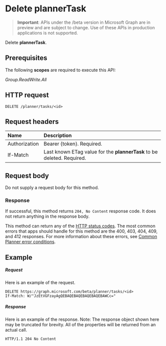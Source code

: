 # Delete plannerTask

> **Important**: APIs under the /beta version in Microsoft Graph are in preview and are subject to change. Use of these APIs in production applications is not supported.

Delete **plannerTask**.
## Prerequisites
The following **scopes** are required to execute this API: 

*Group.ReadWrite.All*
## HTTP request
<!-- { "blockType": "ignored" } -->
```http
DELETE /planner/tasks/<id>
```
## Request headers
| Name       | Description|
|:---------------|:----------|
| Authorization  | Bearer {token}. Required. |
| If-Match  | Last known ETag value for the **plannerTask** to be deleted. Required.|

## Request body
Do not supply a request body for this method.


### Response
If successful, this method returns `204, No Content` response code. It does not return anything in the response body.

This method can return any of the [HTTP status codes](../../../concepts/errors.md). The most common errors that apps should handle for this method are the 400, 403, 404, 409, and 412 responses. For more information about these errors, see [Common Planner error conditions](../resources/planner_overview.md#common-planner-error-conditions).

## Example
##### Request
Here is an example of the request.
<!-- {
  "blockType": "request",
  "name": "delete_plannertask"
}-->
```http
DELETE https://graph.microsoft.com/beta/planner/tasks/<id>
If-Match: W/"JzEtVGFzayAgQEBAQEBAQEBAQEBAQEBAWCc="
```
##### Response
Here is an example of the response. Note: The response object shown here may be truncated for brevity. All of the properties will be returned from an actual call.
<!-- {
  "blockType": "response",
  "truncated": true
} -->
```http
HTTP/1.1 204 No Content
```

<!-- uuid: 8fcb5dbc-d5aa-4681-8e31-b001d5168d79
2015-10-25 14:57:30 UTC -->
<!-- {
  "type": "#page.annotation",
  "description": "Delete plannerTask",
  "keywords": "",
  "section": "documentation",
  "tocPath": ""
}-->